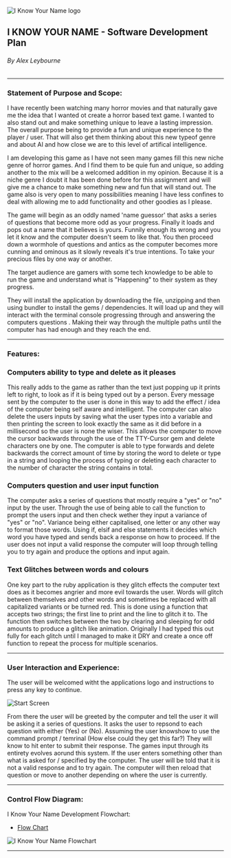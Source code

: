 ﻿![I Know Your Name logo](https://github.com/alexleybourne/I_Know_Your_Name/blob/master/Docs/Alex-Leybourne-IKYN-Logo-Gif.gif)

## I KNOW YOUR NAME - Software Development Plan
###### By Alex Leybourne
----
### Statement of Purpose and Scope:

I have recently been watching many horror movies and that naturally gave me the idea that I wanted ot create a horror based text game. I wanted to also stand out and make something unique to leave a lasting impression. The overall purpose being to provide a fun and unique experience to the player / user. That will also get them thinking about this new typeof genre and about AI and how close we are to this level of artifical intelligence. 

I am developing this game as I have not seen many games fill this new niche genre of horror games. And I find them to be quie fun and unique, so adding another to the mix will be a welcomed addition in my opinion.  Because it is a niche genre I doubt it has been done before for this assignment and will give me a chance to make something new and fun that will stand out. The game also is very open to many possibilities meaning I have less confines to deal with allowing me to add functionality and other goodies as I please.

The game will begin as an oddly named 'name guessor' that asks a series of questions that become more odd as your progress. Finally it loads and pops out a name that it believes is yours. Funnily enough its wrong and you let it know and the computer doesn't seem to like that. You then proceed down a wormhole of questions and antics as the computer becomes more cunning and ominous as it slowly reveals it's true intentions. To take your precious files by one way or another.

The target audience are gamers with some tech knowledge to be able to run the game and understand what is "Happening" to their system as they progress. 

They will install the application by downloading the file, unzipping and then using bundler to install the gems / dependencies. It will load up and they will interact with the terminal console progressing through and answering the computers questions . Making their way through the multiple paths until the computer has had enough and they reach the end.

----
### Features:

### Computers ability to type and delete as it pleases
This really adds to the game as rather than the text just popping up it prints left to right, to look as if it is being typed out by a person. Every message sent by the computer to the user is done in this way to add the effect / idea of the computer being self aware and intelligent. The computer can also delete the users inputs by saving what the user types into a variable and then printing the screen to look exactly the same as it did before in a millisecond so the user is none the wiser. This allows the computer to move the cursor backwards through the use of the TTY-Cursor gem and delete characters one by one. The computer is able to type forwards and delete backwards the correct amount of time by storing the word to delete or type in a string and looping the process of typing or deleting each character to the number of character the string contains in total.

### Computers question and user input function

The computer asks a series of questions that mostly require a "yes" or "no" input by the user. Through the use of being able to call the function to prompt the users input and then check wether they input a variance of "yes" or "no". Variance being either capitalised, one letter or any other way to format those words. Using if, elsif and else statements it decides which word you have typed and sends back a response on how to proceed. If the user does not input a valid response the computer will loop through telling you to try again and produce the options and input again.

### Text Glitches between words and colours

One key part to the ruby application is they glitch effects the computer text does as it becomes angrier and more evil towards the user. Words will glitch between themselves and other words and sometimes be replaced with all capitalized variants or be turned red. This is done using a function that accepts two strings; the first line to print and the line to glitch it to. The function then switches between the two by clearing and sleeping for odd amounts to produce a glitch like animation. Originally I had typed this out fully for each glitch until I managed to make it DRY and create a once off function to repeat the process for multiple scenarios. 

---
### User Interaction and Experience:

The user will be welcomed witht the applications logo and instructions to press any key to continue. 

![Start Screen](https://github.com/alexleybourne/I_Know_Your_Name/blob/master/Docs/Alex-Leybourne-IKYN-Start_Screenshot.png)		

From there the user will be greeted by the computer and tell the user it will be asking it a series of questions. It asks the user to repsond to each question with either (Yes) or (No). Assuming the user knowshow to use the command prompt / temrinal (How else could they get this far?) They will know to hit enter to submit their response. 
The games input through its entirety evolves aorund this system. If the user enters something other than what is asked for / specified by the computer. The user will be told that it is not a valid response and to try again. The computer will then reload that question or move to another depending on where the user is currently.

----
### Control Flow Diagram:

I Know Your Name Development Flowchart:

- [Flow Chart](https://github.com/alexleybourne/I_Know_Your_Name/blob/master/Docs/Alex-Leybourne-IKYN-Flowchart.pdf)

![I Know Your Name Flowchart](https://github.com/alexleybourne/I_Know_Your_Name/blob/master/Docs/Alex-Leybourne-IKYN-Flowchart-jpg.jpg)

----

